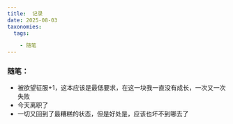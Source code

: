 ```yaml
---
title:  记录
date: 2025-08-03
taxonomies:
  tags:

    - 随笔	
---
```


### 随笔：

- 被欲望征服+1，这本应该是最低要求，在这一块我一直没有成长，一次又一次失败
- 今天离职了
- 一切又回到了最糟糕的状态，但是好处是，应该也坏不到哪去了

